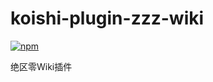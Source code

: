# koishi-plugin-zzz-wiki

[![npm](https://img.shields.io/npm/v/koishi-plugin-zzz-wiki?style=flat-square)](https://www.npmjs.com/package/koishi-plugin-zzz-wiki)

绝区零Wiki插件
